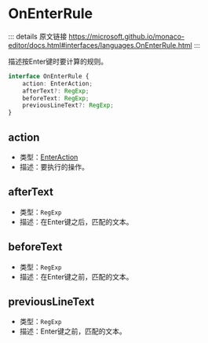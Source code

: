 # OnEnterRule
        
::: details 原文链接
https://microsoft.github.io/monaco-editor/docs.html#interfaces/languages.OnEnterRule.html
:::

描述按Enter键时要计算的规则。


```ts
interface OnEnterRule {
    action: EnterAction;
    afterText?: RegExp;
    beforeText: RegExp;
    previousLineText?: RegExp;
}
```

## action
- 类型：[EnterAction](/api/languages/EnterAction.md)
- 描述：要执行的操作。
## afterText
- 类型：`RegExp`
- 描述：在Enter键之后，匹配的文本。
## beforeText
- 类型：`RegExp`
- 描述：在Enter键之前，匹配的文本。
## previousLineText
- 类型：`RegExp`
- 描述：Enter键之前，匹配的文本。